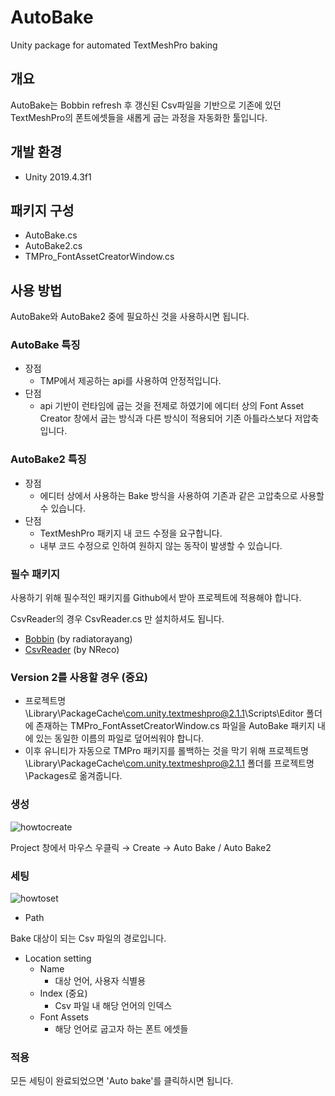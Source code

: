 # AutoBake
Unity package for automated TextMeshPro baking
## 개요
AutoBake는 Bobbin refresh 후 갱신된 Csv파일을 기반으로 기존에 있던 TextMeshPro의 폰트에셋들을 새롭게 굽는 과정을 자동화한 툴입니다.

## 개발 환경

-   Unity 2019.4.3f1



## 패키지 구성

-   AutoBake.cs
-   AutoBake2.cs
-   TMPro_FontAssetCreatorWindow.cs


## 사용 방법

AutoBake와 AutoBake2 중에 필요하신 것을 사용하시면 됩니다.

### AutoBake 특징

-   장점
    -   TMP에서 제공하는 api를 사용하여 안정적입니다.
-   단점
    -   api 기반이 런타임에 굽는 것을 전제로 하였기에 에디터 상의 Font Asset Creator 창에서 굽는 방식과 다른 방식이 적용되어 기존 아틀라스보다 저압축입니다.

### AutoBake2 특징

-   장점
    -   에디터 상에서 사용하는 Bake 방식을 사용하여 기존과 같은 고압축으로 사용할 수 있습니다.
-   단점
    -   TextMeshPro 패키지 내 코드 수정을 요구합니다.
    -   내부 코드 수정으로 인하여 원하지 않는 동작이 발생할 수 있습니다.

### 필수 패키지

사용하기 위해 필수적인 패키지를 Github에서 받아 프로젝트에 적용해야 합니다.

CsvReader의 경우 CsvReader.cs 만 설치하셔도 됩니다.

-   [Bobbin](https://github.com/radiatoryang/bobbin) (by radiatorayang)
-   [CsvReader](https://github.com/nreco/csv/) (by NReco)

### Version 2를 사용할 경우 (중요)

- 프로젝트명\Library\PackageCache\com.unity.textmeshpro@2.1.1\Scripts\Editor 폴더에 존재하는 TMPro_FontAssetCreatorWindow.cs 파일을 AutoBake 패키지 내에 있는 동일한 이름의 파일로 덮어씌워야 합니다.
- 이후 유니티가 자동으로 TMPro 패키지를 롤백하는 것을 막기 위해 프로젝트명\Library\PackageCache\com.unity.textmeshpro@2.1.1 폴더를 프로젝트명\Packages로 옮겨줍니다.
### 생성
![howtocreate](https://user-images.githubusercontent.com/43133819/88871472-ec30e500-d252-11ea-9559-07b5972dbba7.png)

Project 창에서 마우스 우클릭 → Create → Auto Bake / Auto Bake2

### 세팅

![howtoset](https://user-images.githubusercontent.com/43133819/88871551-2306fb00-d253-11ea-98c0-f1640110e526.png)

-   Path

Bake 대상이 되는 Csv 파일의 경로입니다.

-   Location setting
    -   Name
        -   대상 언어, 사용자 식별용
    -   Index (중요)
        -   Csv 파일 내 해당 언어의 인덱스
    -   Font Assets
        -   해당 언어로 굽고자 하는 폰트 에셋들

### 적용

모든 세팅이 완료되었으면 'Auto bake'를 클릭하시면 됩니다.
